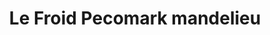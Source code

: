 ---
title: "Le Froid Pecomark mandelieu"
url: /mandelieu-la-napoule/le-froid-pecomark-mandelieu/
shop: commerce
---